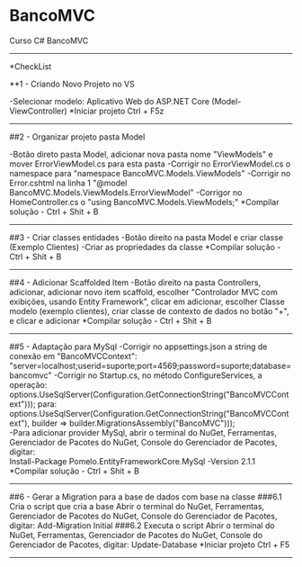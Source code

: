 # BancoMVC
Curso C# BancoMVC 

***

*CheckList

**1 - Criando Novo Projeto no VS

-Selecionar modelo: Aplicativo Web do ASP.NET Core (Model-ViewController)
*Iniciar projeto Ctrl + F5z
***

##2 -  Organizar projeto pasta Model

-Botão direto pasta Model, adicionar nova pasta nome "ViewModels" e mover ErrorViewModel.cs para esta pasta
-Corrigir no ErrorViewModel.cs o namespace para "namespace BancoMVC.Models.ViewModels"
-Corrigir no Error.cshtml na linha 1 "@model BancoMVC.Models.ViewModels.ErrorViewModel"
-Corrigor no HomeController.cs o "using BancoMVC.Models.ViewModels;"
*Compilar solução - Ctrl + Shit + B 
***

##3 - Criar classes entidades
-Botão direito na pasta Model e criar classe (Exemplo Clientes)
-Criar as propriedades da classe
*Compilar solução - Ctrl + Shit + B
*** 

##4 - Adicionar Scaffolded Item
-Botão direito na pasta Controllers, adicionar, adicionar novo item scaffold,
escolher "Controlador MVC com exibições, usando Entity Framework", clicar em adicionar,
escolher Classe modelo (exemplo clientes),
criar classe de contexto de dados no botão "+", e clicar e adicionar
*Compilar solução - Ctrl + Shit + B 
***

##5 - Adaptação para MySql 
-Corrigir no appsettings.json a string de conexão em "BancoMVCContext": "server=localhost;userid=suporte;port=4569;password=suporte;database=bancomvc"
-Corrigir no Startup.cs, no método ConfigureServices, a operação: 
	options.UseSqlServer(Configuration.GetConnectionString("BancoMVCContext")));
para:
	options.UseSqlServer(Configuration.GetConnectionString("BancoMVCContext"), builder =>
	builder.MigrationsAssembly("BancoMVC")));	
-Para adicionar provider MySql, abrir o terminal do NuGet, Ferramentas, Gerenciador de Pacotes do NuGet, Console do Gerenciador de Pacotes, digitar:  
	Install-Package Pomelo.EntityFrameworkCore.MySql -Version 2.1.1
*Compilar solução - Ctrl + Shit + B 
***

##6 - Gerar a Migration para a base de dados com base na classe
###6.1 Cria o script que cria a base
	Abrir o terminal do NuGet, Ferramentas, Gerenciador de Pacotes do NuGet, Console do Gerenciador de Pacotes, digitar:
	Add-Migration Initial
###6.2 Executa o script
	Abrir o terminal do NuGet, Ferramentas, Gerenciador de Pacotes do NuGet, Console do Gerenciador de Pacotes, digitar:
	Update-Database
*Iniciar projeto Ctrl + F5
***
